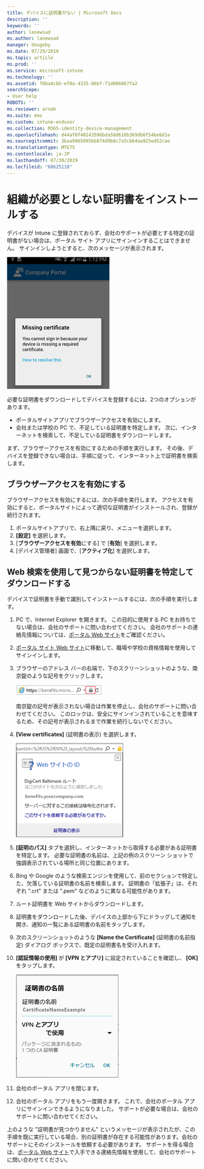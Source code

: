 ```yaml
---
title: デバイスに証明書がない | Microsoft Docs
description: ''
keywords: ''
author: lenewsad
ms.author: lanewsad
manager: dougeby
ms.date: 07/29/2019
ms.topic: article
ms.prod: ''
ms.service: microsoft-intune
ms.technology: ''
ms.assetid: f0ba4cbb-ef0a-4335-86bf-f1d006867fa2
searchScope:
- User help
ROBOTS: ''
ms.reviewer: arnab
ms.suite: ems
ms.custom: intune-enduser
ms.collection: M365-identity-device-management
ms.openlocfilehash: d44af8f40243596bda58d610b369db6f54be6d1e
ms.sourcegitcommit: 3baa9965095bb874d9b8c7a3cbb4aa925ed52cae
ms.translationtype: MTE75
ms.contentlocale: ja-JP
ms.lasthandoff: 07/30/2019
ms.locfileid: "68625118"
---
```

# <a name="install-missing-certificate-required-by-your-organization"></a>組織が必要としない証明書をインストールする  

デバイスが Intune に登録されておらず、会社のサポートが必要とする特定の証明書がない場合は、ポータル サイト アプリにサインインすることはできません。 サインインしようとすると、次のメッセージが表示されます。

![screenshot-error-message-about-missing-certificate](./media/andr-cert_install-1-cert_missing.png)

必要な証明書をダウンロードしてデバイスを登録するには、2つのオプションがあります。 

- ポータルサイトアプリでブラウザーアクセスを有効にします。
- 会社または学校の PC で、不足している証明書を特定します。 次に、インターネットを検索して、不足している証明書をダウンロードします。 

まず、ブラウザーアクセスを有効にするための手順を実行します。 その後、デバイスを登録できない場合は、手順に従って、インターネット上で証明書を検索します。 

## <a name="enable-browser-access"></a>ブラウザーアクセスを有効にする
ブラウザーアクセスを有効にするには、次の手順を実行します。 アクセスを有効にすると、ポータルサイトによって適切な証明書がインストールされ、登録が続行されます。    

1. ポータルサイトアプリで、右上隅に戻り、メニューを選択します。  
2. **[設定]** を選択します。  
3. [**ブラウザーアクセスを有効**にする] で [**有効**] を選択します。  
4. [デバイス管理者] 画面で、[**アクティブ化**] を選択します。 

## <a name="identify-and-download-the-missing-certificate-through-web-search"></a>Web 検索を使用して見つからない証明書を特定してダウンロードする
デバイスで証明書を手動で識別してインストールするには、次の手順を実行します。  

1. PC で、Internet Explorer を開きます。 この目的に使用する PC をお持ちでない場合は、会社のサポートに問い合わせてください。 会社のサポートの連絡先情報については、[ポータル Web サイト](https://go.microsoft.com/fwlink/?linkid=2010980)をご確認ください。

2. [ポータル サイト Web サイト](https://go.microsoft.com/fwlink/?linkid=2010980)に移動して、職場や学校の資格情報を使用してサインインします。

3. ブラウザーのアドレス バーの右端で、下のスクリーンショットのような、南京錠のような記号をクリックします。

    ![screenshot-internet-explorer-address-bar-padlock-symbol](./media/andr-missing-cert-ie-padlock-symbol.png)

    南京錠の記号が表示されない場合は作業を停止し、会社のサポートに問い合わせてください。 このロックは、安全にサインインされていることを意味するため、その記号が表示されるまで作業を続行しないでください。

4. **[View certificates]** (証明書の表示) を選択します。

    ![screenshot-internet-explorer-view-certificates-button-on-website-identification-dialog](./media/andr-missg-cert-ie-view-cert-button.png)

5. **[証明のパス]** タブを選択し、インターネットから取得する必要がある証明書を特定します。 必要な証明書の名前は、上記の例のスクリーン ショットで強調表示されている場所と同じ位置にあります。

6. Bing や Google のような検索エンジンを使用して、前のセクションで特定した、欠落している証明書の名前を検索します。 証明書の「拡張子」は、それぞれ ".crt" または ".pem" などのように異なる可能性があります。

7. ルート証明書を Web サイトからダウンロードします。

8. 証明書をダウンロードした後、デバイスの上部から下にドラッグして通知を開き、通知の一覧にある証明書の名前をタップします。

4. 次のスクリーンショットのような **[Name the Certificate]** (証明書の名前指定) ダイアログ ボックスで、既定の証明書名を受け入れます。

5. **[認証情報の使用]** が **[VPN とアプリ]** に設定されていることを確認し、 **[OK]** をタップします。

    ![screenshot-certificate-name-dialog-showing-certificate-name](./media/andr-missing-cert-cert-name.png)

6. 会社のポータル アプリを閉じます。

7. 会社のポータル アプリをもう一度開きます。 これで、会社のポータル アプリにサインインできるようになりました。 サポートが必要な場合は、会社のサポートに問い合わせてください。

上のような "証明書が見つかりません" というメッセージが表示されたが、この手順を既に実行している場合、別の証明書が存在する可能性があります。会社のサポートにそのインストールを依頼する必要があります。 サポートを得る場合は、[ポータル Web サイト](https://go.microsoft.com/fwlink/?linkid=2010980)で入手できる連絡先情報を使用して、会社のサポートに問い合わせてください。
